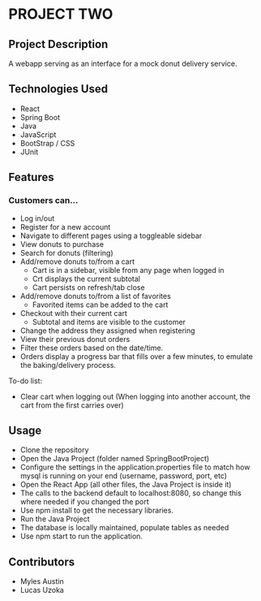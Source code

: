 # PROJECT TWO

## Project Description

A webapp serving as an interface for a mock donut delivery service. 

## Technologies Used

* React
* Spring Boot
* Java
* JavaScript
* BootStrap / CSS
* JUnit

## Features

### Customers can...
* Log in/out
* Register for a new account
* Navigate to different pages using a toggleable sidebar
* View donuts to purchase
* Search for donuts (filtering)
* Add/remove donuts to/from a cart
  * Cart is in a sidebar, visible from any page when logged in
  * Crt displays the current subtotal
  * Cart persists on refresh/tab close
* Add/remove donuts to/from a list of favorites
  * Favorited items can be added to the cart 
* Checkout with their current cart
  * Subtotal and items are visible to the customer 
* Change the address they assigned when registering
* View their previous donut orders
 * Filter these orders based on the date/time.
 * Orders display a progress bar that fills over a few minutes, to emulate the baking/delivery process. 

To-do list:
* Clear cart when logging out (When logging into another account, the cart from the first carries over)


## Usage

* Clone the repository
* Open the Java Project (folder named SpringBootProject)
* Configure the settings in the application.properties file to match how mysql is running on your end (username, password, port, etc)
* Open the React App (all other files, the Java Project is inside it)
* The calls to the backend default to localhost:8080, so change this where needed if you changed the port
* Use npm install to get the necessary libraries.
* Run the Java Project
* The database is locally maintained, populate tables as needed
* Use npm start to run the application.

## Contributors

* Myles Austin
* Lucas Uzoka

